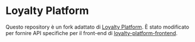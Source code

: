 # Loyalty Platform
Questo repository è un fork adattato di [Loyalty Platform](https://github.com/Max-Dan/IDS). È stato modificato per fornire API specifiche per il front-end di [loyalty-platform-frontend](https://github.com/uninicol/loyalty-platform-frontend).
